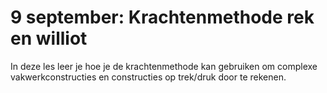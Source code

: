 # 9 september: Krachtenmethode rek en williot

In deze les leer je hoe je de krachtenmethode kan gebruiken om complexe vakwerkconstructies en constructies op trek/druk door te rekenen.